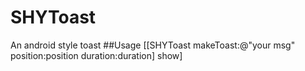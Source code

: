 # SHYToast
  An android style toast
##Usage
  [[SHYToast makeToast:@"your msg" position:position duration:duration] show]
